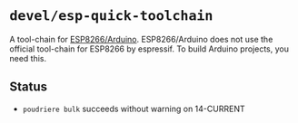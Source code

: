 # `devel/esp-quick-toolchain`

A tool-chain for [ESP8266/Arduino](https://github.com/esp8266/Arduino).
ESP8266/Arduino does not use the official tool-chain for ESP8266 by espressif.
To build Arduino projects, you need this.

## Status

* `poudriere bulk` succeeds without warning on 14-CURRENT
